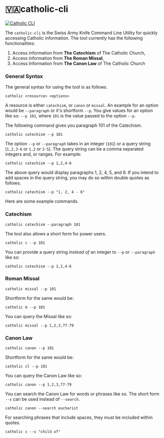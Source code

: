 # 🇻🇦catholic-cli

[![Catholic CLI](https://cdn.rawgit.com/sindresorhus/awesome/d7305f38d29fed78fa85652e3a63e154dd8e8829/media/badge.svg)](https://github.com/aseemsavio/catholic-cli)

The `catholic-cli` is the Swiss Army Knife Command Line Utility for quickly accessing
Catholic information. The tool currently has the following functionalities:

1. Access information from **The Catechism** of The Catholic Church,
2. Access information from **The Roman Missal**,
3. Access Information from **The Canon Law** of The Catholic Church

### General Syntax

The general syntax for using the tool is as follows.

```
catholic <resource> <options>
```
A resource is either `catechism`, or `canon` or `missal`. An example for an option would be 
`--paragraph` or it's shortform `--p`. You give values for an option like so: `--p 101`, where `101` is the value passed 
to the option `--p`.
 
The following command gives you paragraph 101 of the Catechism.

```
catholic catechism --p 101
```

The option `--p` or `--paragraph` takes in an integer (`101`) or a query string (`1,2,3-6` or `1,2` or `3-5`).
The query string can be a comma separated integers and, or ranges. For example:

```
catholic catechism --p 1,2,4-6
```

The above query would display paragraphs 1, 2, 4, 5, and 6. If you intend to add spaces in the query string, you may
do so within double quotes as follows.

```
catholic catechism --p "1, 2, 4 - 6"
```

Here are some example commands.

### Catechism

```
catholic catechism --paragraph 101
```

The tool also allows a short form for power users.

```
catholic c --p 101
```

You can provide a query string _instead of_ an integer to `--p` or `--paragraph` like so:

```
catholic catechism --p 1,2,4-6
```

### Roman Missal

```
catholic missal --p 101
```

Shortform for the same would be:

```
catholic m --p 101
```

You can query the Missal like so:

```
catholic missal --p 1,2,3,77-79
```

### Canon Law

```
catholic canon --p 101
```

Shortform for the same would be:

```
catholic cl --p 101
```

You can query the Canon Law like so:

```
catholic canon --p 1,2,3,77-79
```

You can search the Canon Law for words or phrases like so. The short form `--s` can be used
instead of `--search`.

```
catholic canon --search eucharist
```
For searching phrases that include spaces, they must be included within quotes.

```
catholic c --s "child of"
```

